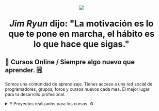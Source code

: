 <h1 align="center"><img src="https://www.azulschool.net/wp-content/uploads/2019/10/Azul-School-Logo-Oscuro.png" ><span><p> <cite>Jim Ryun</cite> dijo: "La motivación es lo que te pone en marcha, el hábito es lo que hace que sigas." </p></span> </h1>

 <div>
  <h2>📰 
Cursos Online / Siempre algo nuevo que aprender. 🗒️</h2>
 <p align-text="justify">Somos una comunidad de aprendizaje. Tienes acceso a una red social de programadores, grupos, foros y cursos nuevos cada mes. El mejor lugar para tu desarrollo profesional.</p>
 </div>


<details>
  <summary>®️ Proyectos realizados para los cursos. ⚙️</summary>

### 📲 Curso profesional de C++. 💻!!
- 🔄Proyecto 1. Traductor de fecha,
- ✖️Proyecto 2. Tablas de multiplicar, con menú.
- 📝Proyecto 3. Programa para calcular notas de alumnos.
- ➕Proyecto 4. Elabora una calculadora de matrices  Sumas y Restas.
- 💾Proyecto 5. Guardar datos de alumnos de una escuela.
- 🎥Proyecto 6. Proyecto Video Azul Web.
- 👥Proyecto 7. Sistema para guardar y buscar empleados en una empresa.
- 👩‍🏫Proyecto 8. Sistema para guardar información de maestros y sus materias.
- 🧮Proyecto 9. Calculadora.
### 📲 Curso profesional de HTML y CSS. 💻!!
- 🍿Proyecto 1 – Netflix
- 🌐Proyecto 2 – Azul Web
- 🎓Proyecto final
</details>
